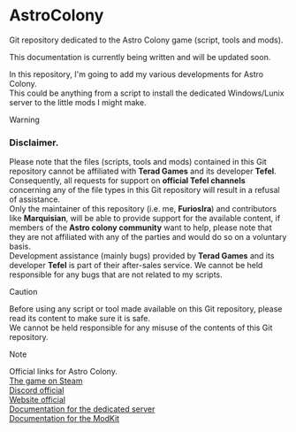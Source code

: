 # AstroColony
Git repository dedicated to the Astro Colony game (script, tools and mods).

This documentation is currently being written and will be updated soon.

In this repository, I'm going to add my various developments for Astro Colony.  
This could be anything from a script to install the dedicated Windows/Lunix server to the little mods I might make.

> [!WARNING]
> ### Disclaimer.  
> Please note that the files (scripts, tools and mods) contained in this Git repository cannot be affiliated with **Terad Games** and its developer **Tefel**.  
> Consequently, all requests for support on **official Tefel channels** concerning any of the file types in this Git repository will result in a refusal of assistance.  
> Only the maintainer of this repository (i.e. me, **FuriosIra**) and contributors like **Marquisian**, will be able to provide support for the available content, if members of the **Astro colony community** want to help, please note that they are not affiliated with any of the parties and would do so on a voluntary basis.  
> Development assistance (mainly bugs) provided by **Terad Games** and its developer **Tefel** is part of their after-sales service. We cannot be held responsible for any bugs that are not related to my scripts.  
  
> [!CAUTION]
> Before using any script or tool made available on this Git repository, please read its content to make sure it is safe.  
> We cannot be held responsible for any misuse of the contents of this Git repository.  

> [!NOTE]
> Official links for Astro Colony.  
> [The game on Steam](https://store.steampowered.com/app/1614550/Astro_Colony/)  
> [Discord official](https://discord.com/invite/EFzAA3w)  
> [Website official](https://astrocolony.com/)  
> [Documentation for the dedicated server](https://docs.google.com/document/d/11sC1F2HdSymO44Hklg3nfrO5D66YIs7rEUrGV1GjpDM)  
> [Documentation for the ModKit](https://docs.google.com/document/d/1ZDhyMEZzLPiHIUOYyHeiAVVUIPFvbwLul9WAgymHazI)  
